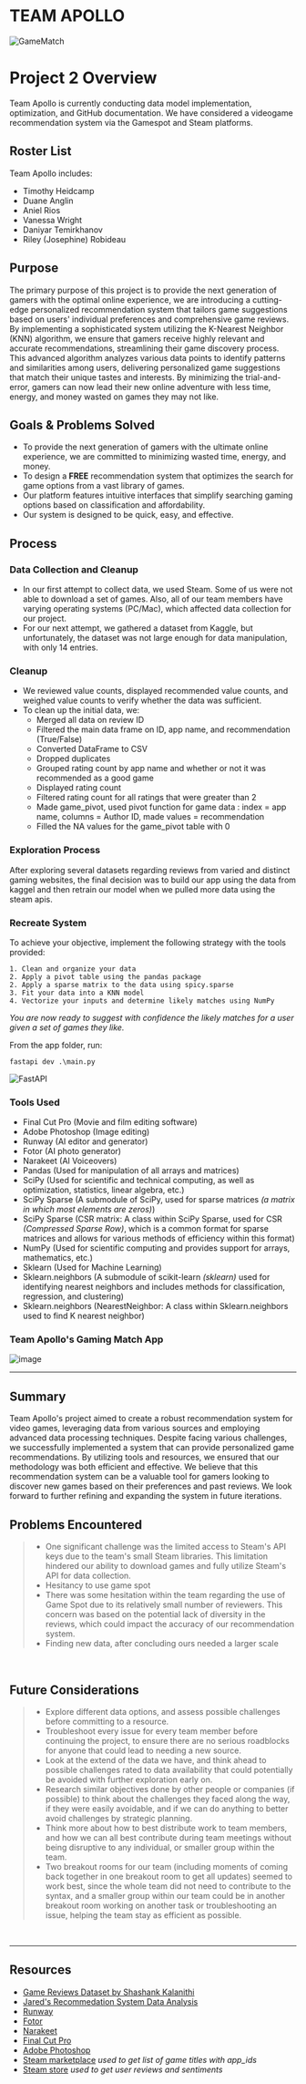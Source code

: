 # TEAM APOLLO
![GameMatch](https://github.com/professav/Project-2/assets/162828309/63e89a09-c66d-4b93-8704-de9a4aa2243c)

# Project 2 Overview
Team Apollo is currently conducting data model implementation, optimization, and GitHub documentation. We have considered a videogame recommendation system via the Gamespot and Steam platforms.


## Roster List
Team Apollo includes:
- Timothy Heidcamp
- Duane Anglin 
- Aniel Rios 
- Vanessa Wright 
- Daniyar Temirkhanov 
- Riley (Josephine) Robideau


## Purpose
The primary purpose of this project is to provide the next generation of gamers with the optimal online experience, we are introducing a cutting-edge personalized recommendation system that tailors game suggestions based on users' individual preferences and comprehensive game reviews. By implementing a sophisticated system utilizing the K-Nearest Neighbor (KNN) algorithm, we ensure that gamers receive highly relevant and accurate recommendations, streamlining their game discovery process. This advanced algorithm analyzes various data points to identify patterns and similarities among users, delivering personalized game suggestions that match their unique tastes and interests. By minimizing the trial-and-error, gamers can now lead their new online adventure with less time, energy, and money wasted on games they may not like.


## Goals & Problems Solved

- To provide the next generation of gamers with the ultimate online experience, we are committed to minimizing wasted time, energy, and money. 
- To design a **FREE** recommendation system that optimizes the search for game options from a vast library of games.
- Our platform features intuitive interfaces that simplify searching gaming options based on classification and affordability. 
- Our system is designed to be quick, easy, and effective.


## Process
### Data Collection and Cleanup
- In our first attempt to collect data, we used Steam. Some of us were not able to download a set of games. Also, all of our team members have varying operating systems (PC/Mac), which affected data collection for our project.
- For our next attempt, we gathered a dataset from Kaggle, but unfortunately, the dataset was not large enough for data manipulation, with only 14 entries.

### Cleanup
- We reviewed value counts, displayed recommended value counts, and weighed value counts to verify whether the data was sufficient.
- To clean up the initial data, we:
    - Merged all data on review ID
    - Filtered the main data frame on ID, app name, and recommendation (True/False)
    - Converted DataFrame to CSV
    - Dropped duplicates
    - Grouped rating count by app name and whether or not it was recommended as a good game
    - Displayed rating count
    - Filtered rating count for all ratings that were greater than 2
    - Made game_pivot, used pivot function for game data : index = app name, columns = Author ID, made values = recommendation
    - Filled the NA values for the game_pivot table with 0

### Exploration Process
 After exploring several datasets regarding reviews from varied and distinct gaming websites, the final decision was to build our app using the data from kaggel and then retrain our model when we pulled more data using the steam apis.

### Recreate System
To achieve your objective, implement the following strategy with the tools provided:

	1. Clean and organize your data
 	2. Apply a pivot table using the pandas package
	2. Apply a sparse matrix to the data using spicy.sparse
	3. Fit your data into a KNN model
	4. Vectorize your inputs and determine likely matches using NumPy

*You are now ready to suggest with confidence the likely matches for a user given a set of games they like.*

From the app folder, run:

	fastapi dev .\main.py

![FastAPI](https://github.com/professav/Project-2/assets/163040617/4eeda4ee-fdde-479d-99b8-2463f8820ab9)

### Tools Used
- Final Cut Pro (Movie and film editing software)
- Adobe Photoshop (Image editing)
- Runway (AI editor and generator)
- Fotor (AI photo generator)
- Narakeet (AI Voiceovers)
- Pandas (Used for manipulation of all arrays and matrices)
- SciPy (Used for scientific and technical computing, as well as optimization, statistics, linear algebra, etc.)
- SciPy Sparse (A submodule of SciPy, used for sparse matrices *(a matrix in which most elements are zeros)*)
- SciPy Sparse (CSR matrix: A class within SciPy Sparse, used for CSR *(Compressed Sparse Row)*, which is a common format for sparse matrices and allows for various methods of efficiency within this format)
- NumPy (Used for scientific computing and provides support for arrays, mathematics, etc.)
- Sklearn (Used for Machine Learning)
- Sklearn.neighbors (A submodule of scikit-learn *(sklearn)* used for identifying nearest neighbors and includes methods for classification, regression, and clustering)
- Sklearn.neighbors (NearestNeighbor: A class within Sklearn.neighbors used to find K nearest neighbor)

### Team Apollo's Gaming Match App

![image](https://github.com/professav/Project-2/assets/163040617/ecd9b408-aadb-4912-9f84-1072754b7437)


<hr>
	
## Summary
Team Apollo's project aimed to create a robust recommendation system for video games, leveraging data from various sources and employing advanced data processing techniques. Despite facing various challenges, we successfully implemented a system that can provide personalized game recommendations. By utilizing tools and resources, we ensured that our methodology was both efficient and effective.
We believe that this recommendation system can be a valuable tool for gamers looking to discover new games based on their preferences and past reviews. We look forward to further refining and expanding the system in future iterations.
<br>

## Problems Encountered
> - One significant challenge was the limited access to Steam's API keys due to the team's small Steam libraries. This limitation hindered our ability to download games and fully utilize Steam's API for data collection.
> - Hesitancy to use game spot
> - There was some hesitation within the team regarding the use of Game Spot due to its relatively small number of reviewers. This concern was based on the potential lack of diversity in the reviews, which could impact the accuracy of our recommendation system.
> - Finding new data, after concluding ours needed a larger scale
<br>

## Future Considerations
> - Explore different data options, and assess possible challenges before committing to a resource.
> - Troubleshoot every issue for every team member before continuing the project, to ensure there are no serious roadblocks for anyone that could lead to needing a new source.
> - Look at the extend of the data we have, and think ahead to possible challenges rated to data availability that could potentially be avoided with further exploration early on.
> - Research similar objectives done by other people or companies (if possible) to think about the challenges they faced along the way, if they were easily avoidable, and if we can do anything to better avoid challenges by strategic planning.
> - Think more about how to best distribute work to team members, and how we can all best contribute during team meetings without being disruptive to any individual, or smaller group within the team. 
> - Two breakout rooms for our team (including moments of coming back together in one breakout room to get all updates) seemed to work best, since the whole team did not need to contribute to the syntax, and a smaller group within our team could be in another breakout room working on another task or troubleshooting an issue, helping the team stay as efficient as possible.
<br>

<hr>


## Resources
- [Game Reviews Dataset by Shashank Kalanithi](https://www.kaggle.com/datasets/sridharstreaks/game-reviews-dataset/data)
- [Jared's Recommedation System Data Analysis](https://github.com/Jmp13033/reccomendation_system/tree/master/app/helpers)
- [Runway](https://app.runwayml.com)
- [Fotor](https://www.fotor.com)
- [Narakeet](https://www.narakeet.com)
- [Final Cut Pro](https://www.apple.com/final-cut-pro/) 
- [Adobe Photoshop](https://www.adobe.com/products/photoshop/landpa.html?gclid=CjwKCAjwnK60BhA9EiwAmpHZw6BSusCcXE6LUb_ohdht07UVhbxYpBynGabLDEu4H94mWq3J0_93LRoCbv8QAvD_BwE&sdid=NC5FRF5H&mv=search&mv2=paidsearch&ef_id=CjwKCAjwnK60BhA9EiwAmpHZw6BSusCcXE6LUb_ohdht07UVhbxYpBynGabLDEu4H94mWq3J0_93LRoCbv8QAvD_BwE:G:s&s_kwcid=AL!3085!3!697384330723!e!!g!!adobe%20photoshop!1712238394!67643541820&mv=search&gad_source=1)
- [Steam marketplace](https://api.steamapis.com) *used to get list of game titles with app_ids*
- [Steam store](https://store.steampowered.com) *used to get user reviews and sentiments*
